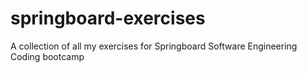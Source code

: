 # springboard-exercises
A collection of all my exercises for Springboard Software Engineering Coding bootcamp
